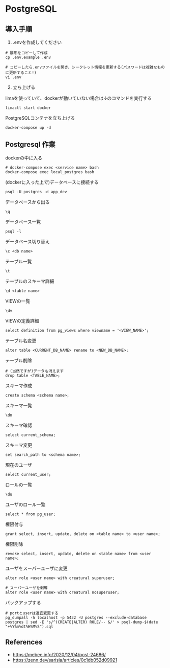 # PostgreSQL

## 導入手順

1. .envを作成してください

```shell
# 雛形をコピーして作成
cp .env.example .env

# コピーしたら.envファイルを開き、シークレット情報を更新する(パスワードは複雑なものに更新すること!)
vi .env
```

2. 立ち上げる

limaを使っていて、dockerが動いていない場合は↓のコマンドを実行する

```shell
limactl start docker
```

PostgreSQLコンテナを立ち上げる

```shell
docker-compose up -d
```

## Postgresql 作業

dockerの中に入る

```shell
# docker-compose exec <service name> bash      
docker-compose exec local_postgres bash
```

(dockerに入った上で)データベースに接続する

```shell
psql -U postgres -d app_dev
```

データベースから出る

```postgresql
\q
```

データベース一覧

```postgresql
psql -l
```

データベース切り替え

```postgresql
\c <db name>
```

テーブル一覧

```postgresql
\t
```

テーブルのスキーマ詳細

```postgresql
\d <table name>
```

VIEWの一覧

```postgresql
\dv
```

VIEWの定義詳細

```postgresql
select definition from pg_views where viewname = '<VIEW_NAME>';
```

テーブル名変更

```postgresql
alter table <CURRENT_DB_NAME> rename to <NEW_DB_NAME>;
```

テーブル削除

```postgresql
# (当然ですが)データも消えます
drop table <TABLE_NAME>;
```

スキーマ作成

```postgresql
create schema <schema name>;
```

スキーマ一覧

```postgresql
\dn
```

スキーマ確認

```postgresql
select current_schema;
```

スキーマ変更

```postgresql
set search_path to <schema name>;
```

現在のユーザ

```postgresql
select current_user;
```

ロールの一覧

```postgresql
\du
```

ユーザのロール一覧

```postgresql
select * from pg_user;
```

権限付与

```postgresql
grant select, insert, update, delete on <table name> to <user name>;
```

権限削除

```postgresql
revoke select, insert, update, delete on <table name> from <user name>;
```

ユーザをスーパーユーザに変更

```postgresql
alter role <user name> with creatural superuser;

# スーパーユーザを剥奪
alter role <user name> with creatural nosuperuser;
```

バックアップする

```postgresql
# portとuserは適宜変更する
pg_dumpall -h localhost -p 5432 -U postgres --exclude-database postgres | sed -E 's/^(CREATE|ALTER) ROLE/-- &/' > psql-dump-$(date "+%Y%m%dt%H%M%S").sql
```

## References
- https://mebee.info/2020/12/04/post-24686/
- https://zenn.dev/sarisia/articles/0c1db052d09921
